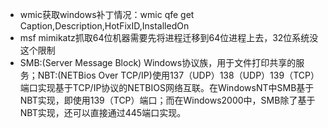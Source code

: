 - wmic获取windows补丁情况：wmic qfe get Caption,Description,HotFixID,InstalledOn
- msf mimikatz抓取64位机器需要先将进程迁移到64位进程上去，32位系统没这个限制
- SMB:(Server Message Block) Windows协议族，用于文件打印共享的服务；NBT:(NETBios Over TCP/IP)使用137（UDP）138（UDP）139（TCP）端口实现基于TCP/IP协议的NETBIOS网络互联。在WindowsNT中SMB基于NBT实现，即使用139（TCP）端口；而在Windows2000中，SMB除了基于NBT实现，还可以直接通过445端口实现。
